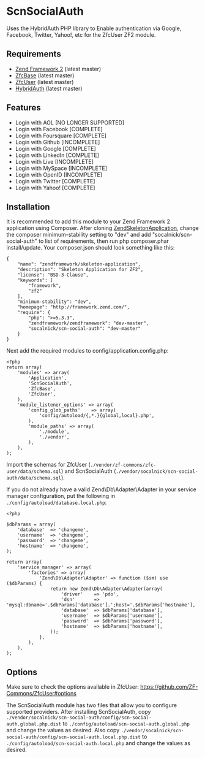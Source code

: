 ScnSocialAuth
=============
Uses the HybridAuth PHP library to Enable authentication via Google, Facebook, Twitter, Yahoo!, etc for the ZfcUser ZF2 module.

Requirements
------------
* [Zend Framework 2](https://github.com/zendframework/zf2) (latest master)
* [ZfcBase](https://github.com/ZF-Commons/ZfcBase) (latest master)
* [ZfcUser](https://github.com/ZF-Commons/ZfcUser) (latest master)
* [HybridAuth](https://github.com/hybridauth/hybridauth) (latest master)

Features
--------
* Login with AOL [NO LONGER SUPPORTED]
* Login with Facebook [COMPLETE]
* Login with Foursquare [COMPLETE]
* Login with Github [INCOMPLETE]
* Login with Google [COMPLETE]
* Login with LinkedIn [COMPLETE]
* Login with Live [INCOMPLETE]
* Login with MySpace [INCOMPLETE]
* Login with OpenID [INCOMPLETE]
* Login with Twitter [COMPLETE]
* Login with Yahoo! [COMPLETE]

Installation
------------
It is recommended to add this module to your Zend Framework 2 application using Composer. After cloning [ZendSkeletonApplication](https://github.com/zendframework/ZendSkeletonApplication), change the composer minimum-stability setting to "dev" and add "socalnick/scn-social-auth" to list of requirements, then run php composer.phar install/update. Your composer.json should look something like this:
```
{
    "name": "zendframework/skeleton-application",
    "description": "Skeleton Application for ZF2",
    "license": "BSD-3-Clause",
    "keywords": [
        "framework",
        "zf2"
    ],
    "minimum-stability": "dev",
    "homepage": "http://framework.zend.com/",
    "require": {
        "php": ">=5.3.3",
        "zendframework/zendframework": "dev-master",
        "socalnick/scn-social-auth": "dev-master"
    }
}
```

Next add the required modules to config/application.config.php:
```
<?php
return array(
    'modules' => array(
        'Application',
        'ScnSocialAuth',
        'ZfcBase',
        'ZfcUser',
    ),
    'module_listener_options' => array(
        'config_glob_paths'    => array(
            'config/autoload/{,*.}{global,local}.php',
        ),
        'module_paths' => array(
            './module',
            './vendor',
        ),
    ),
);
```

Import the schemas for ZfcUser (`./vendor/zf-commons/zfc-user/data/schema.sql`) and ScnSocialAuth (`./vendor/socalnick/scn-social-auth/data/schema.sql`).

If you do not already have a valid Zend\Db\Adapter\Adapter in your service
manager configuration, put the following in `./config/autoload/database.local.php`:
```
<?php

$dbParams = array(
    'database'  => 'changeme',
    'username'  => 'changeme',
    'password'  => 'changeme',
    'hostname'  => 'changeme',
);

return array(
    'service_manager' => array(
        'factories' => array(
            'Zend\Db\Adapter\Adapter' => function ($sm) use ($dbParams) {
                return new Zend\Db\Adapter\Adapter(array(
                    'driver'    => 'pdo',
                    'dsn'       => 'mysql:dbname='.$dbParams['database'].';host='.$dbParams['hostname'],
                    'database'  => $dbParams['database'],
                    'username'  => $dbParams['username'],
                    'password'  => $dbParams['password'],
                    'hostname'  => $dbParams['hostname'],
                ));
            },
        ),
    ),
);
```

Options
-------
Make sure to check the options available in ZfcUser: https://github.com/ZF-Commons/ZfcUser#options

The ScnSocialAuth module has two files that allow you to configure supported providers.
After installing ScnSocialAuth, copy
`./vendor/socalnick/scn-social-auth/config/scn-social-auth.global.php.dist` to
`./config/autoload/scn-social-auth.global.php` and change the values as desired.
Also copy
`./vendor/socalnick/scn-social-auth/config/scn-social-auth.local.php.dist` to
`./config/autoload/scn-social-auth.local.php` and change the values as desired.
